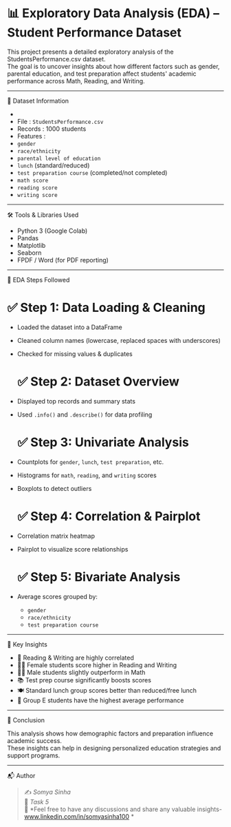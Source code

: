 # 📊 Exploratory Data Analysis (EDA) – Student Performance Dataset

This project presents a detailed exploratory analysis of the    StudentsPerformance.csv    dataset.  
The goal is to uncover insights about how different factors such as gender, parental education, and test preparation affect students' academic performance across Math, Reading, and Writing.

---

   📁 Dataset Information

-    
-    File   : `StudentsPerformance.csv`  
-    Records   : 1000 students  
-    Features   :
  - `gender`
  - `race/ethnicity`
  - `parental level of education`
  - `lunch` (standard/reduced)
  - `test preparation course` (completed/not completed)
  - `math score`
  - `reading score`
  - `writing score`

---

   🛠️ Tools & Libraries Used

- Python 3 (Google Colab)
- Pandas
- Matplotlib
- Seaborn
- FPDF / Word (for PDF reporting)

---

   🧪 EDA Steps Followed

  # ✅ Step 1: Data Loading & Cleaning
- Loaded the dataset into a DataFrame
- Cleaned column names (lowercase, replaced spaces with underscores)
- Checked for missing values & duplicates

  # ✅ Step 2: Dataset Overview
- Displayed top records and summary stats
- Used `.info()` and `.describe()` for data profiling

  # ✅ Step 3: Univariate Analysis
- Countplots for `gender`, `lunch`, `test preparation`, etc.
- Histograms for `math`, `reading`, and `writing` scores
- Boxplots to detect outliers

  # ✅ Step 4: Correlation & Pairplot
- Correlation matrix heatmap
- Pairplot to visualize score relationships

  # ✅ Step 5: Bivariate Analysis
- Average scores grouped by:
  - `gender`
  - `race/ethnicity`
  - `test preparation course`

---

   📌 Key Insights

- 🧠    Reading & Writing    are highly correlated
- 👩‍🎓    Female students    score higher in Reading and Writing
- 👨‍🎓    Male students    slightly outperform in Math
- 📚    Test prep course    significantly boosts scores
- 🍽️    Standard lunch    group scores better than reduced/free lunch
- 🏅    Group E    students have the highest average performance

---
   📌 Conclusion

This analysis shows how demographic factors and preparation influence academic success.  
These insights can help in designing personalized education strategies and support programs.

---

   📬 Author

> ✍️ *Somya Sinha*  
> 📅 *Task 5*  
> 🧠 *Feel free to have any discussions and share any valuable insights-www.linkedin.com/in/somyasinha100 *
